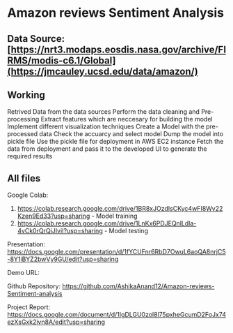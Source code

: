 # Amazon reviews Sentiment Analysis

## Data Source: [https://nrt3.modaps.eosdis.nasa.gov/archive/FIRMS/modis-c6.1/Global](https://jmcauley.ucsd.edu/data/amazon/)

## Working
Retrived Data from the data sources
Perform the data cleaning and Pre-processing
Extract features which are neccesary for building the model
Implement different visualization techniques
Create a Model with the pre-processed data
Check the accuarcy and select model
Dump the model into pickle file
Use the pickle file for deployment in AWS EC2 instance
Fetch the data from deployment and pass it to the developed UI to generate the required results

## All files
Google Colab:
1. https://colab.research.google.com/drive/1BR8xJOzdIsCKyc4wFI8Wv22Kzen9Ed33?usp=sharing  - Model training
2. https://colab.research.google.com/drive/1LnKx6PDJEQnlLdla-4vCk0rQrQiJIviI?usp=sharing - Model testing

Presentation:
https://docs.google.com/presentation/d/1fYCUFnr6RbD7OwuL6aoQA8nrjC5-8Y1iBYZ2bwVy9GU/edit?usp=sharing

Demo URL:


Github Repository:
https://github.com/AshikaAnand12/Amazon-reviews-Sentiment-analysis

Project Report:
https://docs.google.com/document/d/1IgDLGU0zol8l75pxheGcumD2FoJx74ezXsGxk2ivn8A/edit?usp=sharing
